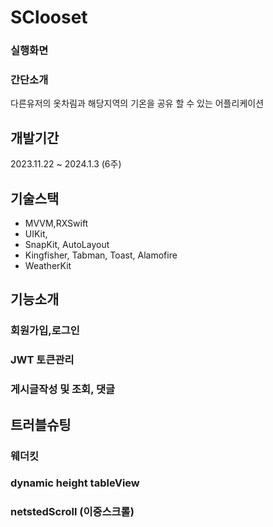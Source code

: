 # SClooset

### 실행화면


### 간단소개
다른유저의 옷차림과 해당지역의 기온을 공유 할 수 있는 어플리케이션

## 개발기간
2023.11.22 ~ 2024.1.3 (6주)

## 기술스택
+ MVVM,RXSwift
+ UIKit,
+ SnapKit, AutoLayout
+ Kingfisher, Tabman, Toast, Alamofire
+ WeatherKit

## 기능소개
### 회원가입,로그인

### JWT 토큰관리

### 게시글작성 및 조회, 댓글

## 트러블슈팅

### 웨더킷

### dynamic height tableView

### netstedScroll (이중스크롤)


